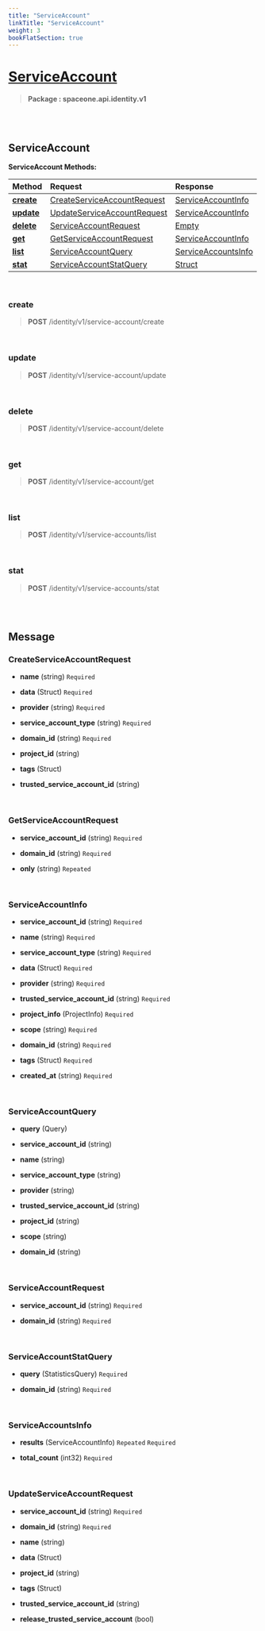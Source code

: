 ```yaml
---
title: "ServiceAccount"
linkTitle: "ServiceAccount"
weight: 3
bookFlatSection: true
---
```

# [ServiceAccount](#ServiceAccount)



>  **Package : spaceone.api.identity.v1**

<br>
<br>

## ServiceAccount





**ServiceAccount Methods:**


| Method | Request | Response |
| :----- | :-------- | :-------- |
| [**create**](./ServiceAccount#create) | [CreateServiceAccountRequest](ServiceAccount#createserviceaccountrequest) | [ServiceAccountInfo](ServiceAccount#serviceaccountinfo) |
| [**update**](./ServiceAccount#update) | [UpdateServiceAccountRequest](ServiceAccount#updateserviceaccountrequest) | [ServiceAccountInfo](ServiceAccount#serviceaccountinfo) |
| [**delete**](./ServiceAccount#delete) | [ServiceAccountRequest](ServiceAccount#serviceaccountrequest) | [Empty](ServiceAccount#empty) |
| [**get**](./ServiceAccount#get) | [GetServiceAccountRequest](ServiceAccount#getserviceaccountrequest) | [ServiceAccountInfo](ServiceAccount#serviceaccountinfo) |
| [**list**](./ServiceAccount#list) | [ServiceAccountQuery](ServiceAccount#serviceaccountquery) | [ServiceAccountsInfo](ServiceAccount#serviceaccountsinfo) |
| [**stat**](./ServiceAccount#stat) | [ServiceAccountStatQuery](ServiceAccount#serviceaccountstatquery) | [Struct](ServiceAccount#struct) |



    
<br>

### create





> **POST** /identity/v1/service-account/create
>






    
<br>

### update





> **POST** /identity/v1/service-account/update
>






    
<br>

### delete





> **POST** /identity/v1/service-account/delete
>






    
<br>

### get





> **POST** /identity/v1/service-account/get
>






    
<br>

### list





> **POST** /identity/v1/service-accounts/list
>






    
<br>

### stat





> **POST** /identity/v1/service-accounts/stat
>






    


<br>
<br>

## Message



### CreateServiceAccountRequest
* **name** (string)   `Required` 

    
* **data** (Struct)   `Required` 

    
* **provider** (string)   `Required` 

    
* **service_account_type** (string)   `Required` 

    
* **domain_id** (string)   `Required` 

    
* **project_id** (string)  

    
* **tags** (Struct)  

    
* **trusted_service_account_id** (string)  

    <br>

### GetServiceAccountRequest
* **service_account_id** (string)   `Required` 

    
* **domain_id** (string)   `Required` 

    
* **only** (string)  `Repeated`   

    <br>

### ServiceAccountInfo
* **service_account_id** (string)   `Required` 

    
* **name** (string)   `Required` 

    
* **service_account_type** (string)   `Required` 

    
* **data** (Struct)   `Required` 

    
* **provider** (string)   `Required` 

    
* **trusted_service_account_id** (string)   `Required` 

    
* **project_info** (ProjectInfo)   `Required` 

    
* **scope** (string)   `Required` 

    
* **domain_id** (string)   `Required` 

    
* **tags** (Struct)   `Required` 

    
* **created_at** (string)   `Required` 

    <br>

### ServiceAccountQuery
* **query** (Query)  

    
* **service_account_id** (string)  

    
* **name** (string)  

    
* **service_account_type** (string)  

    
* **provider** (string)  

    
* **trusted_service_account_id** (string)  

    
* **project_id** (string)  

    
* **scope** (string)  

    
* **domain_id** (string)  

    <br>

### ServiceAccountRequest
* **service_account_id** (string)   `Required` 

    
* **domain_id** (string)   `Required` 

    <br>

### ServiceAccountStatQuery
* **query** (StatisticsQuery)   `Required` 

    
* **domain_id** (string)   `Required` 

    <br>

### ServiceAccountsInfo
* **results** (ServiceAccountInfo)  `Repeated`    `Required` 

    
* **total_count** (int32)   `Required` 

    <br>

### UpdateServiceAccountRequest
* **service_account_id** (string)   `Required` 

    
* **domain_id** (string)   `Required` 

    
* **name** (string)  

    
* **data** (Struct)  

    
* **project_id** (string)  

    
* **tags** (Struct)  

    
* **trusted_service_account_id** (string)  

    
* **release_trusted_service_account** (bool)  

    <br>
